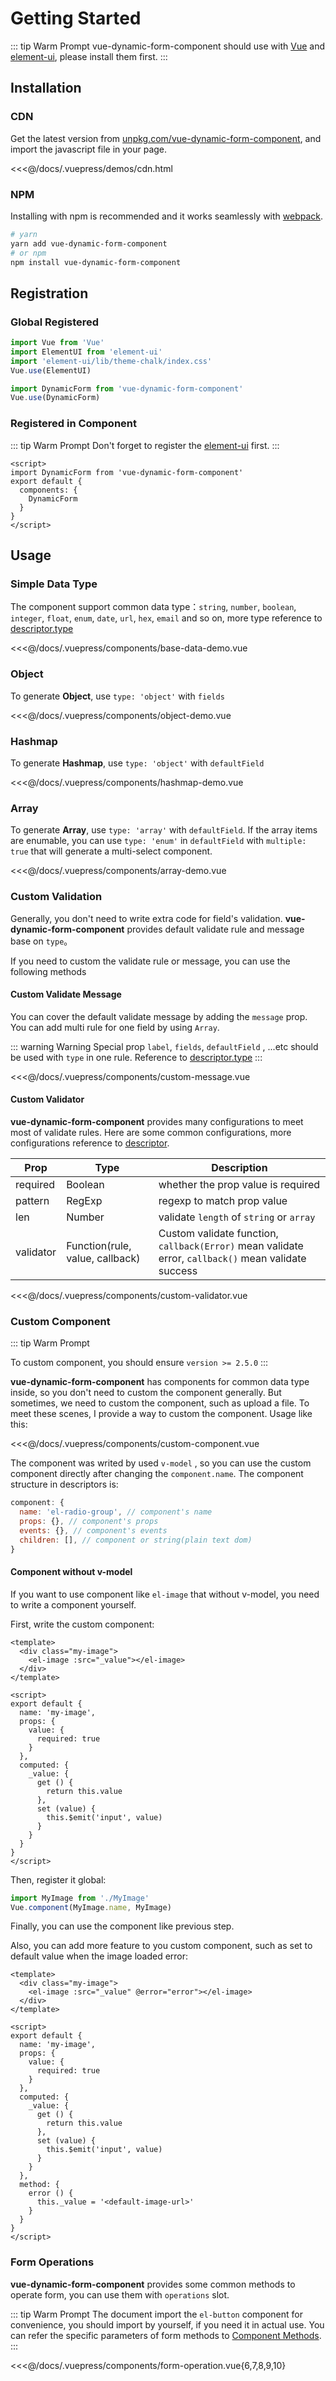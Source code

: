 # Getting Started

::: tip Warm Prompt
vue-dynamic-form-component should use with [Vue](https://vuejs.org/) and  [element-ui]([https://element.faas.ele.me), please install them first.
:::

## Installation

### CDN

Get the latest version from [unpkg.com/vue-dynamic-form-component](https://unpkg.com/vue-dynamic-form-component/), and import the javascript file in your page.

<<<@/docs/.vuepress/demos/cdn.html



### NPM

Installing with npm is recommended and it works seamlessly with [webpack](https://webpack.js.org/).

``` bash
# yarn
yarn add vue-dynamic-form-component
# or npm
npm install vue-dynamic-form-component
```



## Registration

### Global Registered

``` js
import Vue from 'Vue'
import ElementUI from 'element-ui'
import 'element-ui/lib/theme-chalk/index.css'
Vue.use(ElementUI)

import DynamicForm from 'vue-dynamic-form-component'
Vue.use(DynamicForm)
```

### Registered in Component

::: tip Warm Prompt
Don't forget to register the [element-ui]([https://element.faas.ele.me) first.
:::

``` vue
<script>
import DynamicForm from 'vue-dynamic-form-component'
export default {
  components: {
    DynamicForm
  }
}
</script>
```

## Usage

### Simple Data Type

The component support common data type：`string`, `number`, `boolean`,  `integer`, `float`, `enum`, `date`, `url`, `hex`, `email` and so on, more type reference to [descriptor.type](/api/descriptors/#type)

<code-demo name="base-data-demo"></code-demo>

<<<@/docs/.vuepress/components/base-data-demo.vue

### Object

To generate **Object**, use `type: 'object'` with `fields` 

<code-demo name="object-demo"></code-demo>

<<<@/docs/.vuepress/components/object-demo.vue

### Hashmap

To generate **Hashmap**, use `type: 'object'` with `defaultField`

<code-demo name="hashmap-demo"></code-demo>

<<<@/docs/.vuepress/components/hashmap-demo.vue

### Array

To generate **Array**, use `type: 'array'` with `defaultField`. If the array items are enumable, you can use `type: 'enum'` in `defaultField` with `multiple: true` that will generate a multi-select component.

<code-demo name="array-demo"></code-demo>

<<<@/docs/.vuepress/components/array-demo.vue

### Custom Validation

Generally, you don't need to write extra code for field's validation. **vue-dynamic-form-component** provides default validate rule and message base on `type`。

If you need to custom the validate rule or message, you can use the following methods

#### Custom Validate Message

You can cover the default validate message by adding the `message` prop. You can add multi rule for one field by using `Array`.

::: warning Warning
Special prop `label`, `fields`, `defaultField` , ...etc should be used with `type` in one rule. Reference to [descriptor.type](/api/descriptors/#descriptor)
:::

<code-demo name="custom-message"></code-demo>

<<<@/docs/.vuepress/components/custom-message.vue

#### Custom Validator

**vue-dynamic-form-component** provides many configurations to meet most of validate rules. Here are some common configurations, more configurations reference to [descriptor](/api/descriptors/#descriptor).

| Prop      | Type                            | Description                                                  |
| --------- | ------------------------------- | ------------------------------------------------------------ |
| required  | Boolean                         | whether the prop value is required                           |
| pattern   | RegExp                          | regexp to match prop value                                   |
| len       | Number                          | validate `length` of `string` or `array`                     |
| validator | Function(rule, value, callback) | Custom validate function, `callback(Error)` mean validate error, `callback()` mean validate success |

<code-demo name="custom-validator"></code-demo>

<<<@/docs/.vuepress/components/custom-validator.vue

### Custom Component

::: tip Warm Prompt

To custom component, you should ensure `version >= 2.5.0`
:::

**vue-dynamic-form-component** has components for common data type inside, so you don't need to custom the component generally. But sometimes, we need to custom the component, such as upload a file. To meet these scenes, I provide a way to custom the component. Usage like this:

<code-demo name="custom-component" lang="en_US"></code-demo>

<<<@/docs/.vuepress/components/custom-component.vue

The component was writed by used `v-model` , so you can use the custom component directly after changing the `component.name`. The component structure in descriptors is:

``` js
component: {
  name: 'el-radio-group', // component's name
  props: {}, // component's props
  events: {}, // component's events
  children: [], // component or string(plain text dom)
}
```

#### Component without v-model

If you want to use component like `el-image` that without v-model, you need to write a component yourself.

First, write the custom component:

``` vue
<template>
  <div class="my-image">
    <el-image :src="_value"></el-image>
  </div>
</template>

<script>
export default {
  name: 'my-image',
  props: {
    value: {
      required: true
    }
  },
  computed: {
    _value: {
      get () {
        return this.value
      },
      set (value) {
        this.$emit('input', value)
      }
    }
  }
}
</script>
```

Then, register it global:

``` js
import MyImage from './MyImage'
Vue.component(MyImage.name, MyImage)
```

Finally, you can use the component like previous step.

Also, you can add more feature to you custom component, such as set to default value when the image loaded error:

``` vue
<template>
  <div class="my-image">
    <el-image :src="_value" @error="error"></el-image>
  </div>
</template>

<script>
export default {
  name: 'my-image',
  props: {
    value: {
      required: true
    }
  },
  computed: {
    _value: {
      get () {
        return this.value
      },
      set (value) {
        this.$emit('input', value)
      }
    }
  },
  method: {
    error () {
      this._value = '<default-image-url>'
    }
  }
}
</script>
```



### Form Operations

**vue-dynamic-form-component** provides some common methods to operate form, you can use them with `operations` slot.

::: tip Warm Prompt
The document import the `el-button` component for convenience, you should import by yourself, if you need it in actual use. You can refer the specific parameters of form methods to [Component Methods](/api/dynamic-form/#methods).
:::

<code-demo name="form-operation"></code-demo>

<<<@/docs/.vuepress/components/form-operation.vue{6,7,8,9,10}

